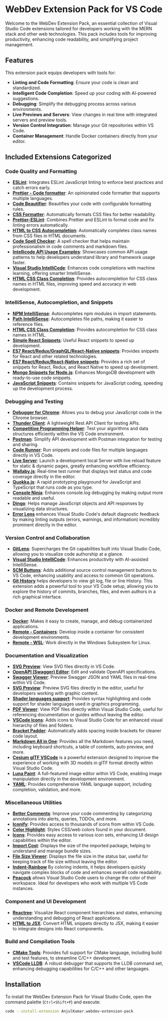 # WebDev Extension Pack for VS Code

Welcome to the WebDev Extension Pack, an essential collection of Visual Studio Code extensions tailored for developers working with the MERN stack and other web technologies. This pack includes tools for improving productivity, enhancing code readability, and simplifying project management.

## Features

This extension pack equips developers with tools for:
- **Linting and Code Formatting**: Ensure your code is clean and standardized.
- **Intelligent Code Completion**: Speed up your coding with AI-powered suggestions.
- **Debugging**: Simplify the debugging process across various environments.
- **Live Previews and Servers**: View changes in real time with integrated servers and preview tools.
- **Version Control Integration**: Manage your Git repositories within VS Code.
- **Container Management**: Handle Docker containers directly from your editor.

## Included Extensions Categorized

### Code Quality and Formatting

- **[ESLint](https://marketplace.visualstudio.com/items?itemName=dbaeumer.vscode-eslint)**: Integrates ESLint JavaScript linting to enforce best practices and catch errors early.
- **[Prettier - Code formatter](https://marketplace.visualstudio.com/items?itemName=esbenp.prettier-vscode)**: An opinionated code formatter that supports multiple languages.
- **[Code Beautifier](https://marketplace.visualstudio.com/items?itemName=michelemelluso.code-beautifier)**: Beautifies your code with configurable formatting rules.
- **[CSS Formatter](https://marketplace.visualstudio.com/items?itemName=aeschli.vscode-css-formatter)**: Automatically formats CSS files for better readability.
- **[Prettier-ESLint](https://marketplace.visualstudio.com/items?itemName=rvest.vs-code-prettier-eslint)**: Combines Prettier and ESLint to format code and fix linting errors automatically.
- **[HTML to CSS Autocompletion](https://marketplace.visualstudio.com/items?itemName=solnurkarim.html-to-css-autocompletion)**: Automatically completes class names from CSS files in HTML documents.
- **[Code Spell Checker](https://marketplace.visualstudio.com/items?itemName=streetsidesoftware.code-spell-checker)**: A spell checker that helps maintain professionalism in code comments and markdown files.
- **[Intellicode API Usage Examples](https://marketplace.visualstudio.com/items?itemName=visualstudioexptteam.intellicode-api-usage-examples)**: Showcases common API usage patterns to help developers understand library and framework usage faster.
- **[Visual Studio IntelliCode](https://marketplace.visualstudio.com/items?itemName=visualstudioexptteam.vscodeintellicode)**: Enhances code completions with machine learning, offering smarter IntelliSense.
- **[HTML CSS Class Completion](https://marketplace.visualstudio.com/items?itemName=zignd.html-css-class-completion)**: Provides autocompletion for CSS class names in HTML files, improving speed and accuracy in web development.
  
### IntelliSense, Autocompletion, and Snippets

- **[NPM IntelliSense](https://marketplace.visualstudio.com/items?itemName=christian-kohler.npm-intellisense)**: Autocompletes npm modules in import statements.
- **[Path IntelliSense](https://marketplace.visualstudio.com/items?itemName=christian-kohler.path-intellisense)**: Autocompletes file paths, making it easier to reference files.
- **[HTML CSS Class Completion](https://marketplace.visualstudio.com/items?itemName=zignd.html-css-class-completion)**: Provides autocompletion for CSS class names in HTML.
- **[Simple React Snippets](https://marketplace.visualstudio.com/items?itemName=burkeholland.simple-react-snippets)**: Useful React snippets to speed up development.
- **[ES7 React/Redux/GraphQL/React-Native snippets](https://marketplace.visualstudio.com/items?itemName=dsznajder.es7-react-js-snippets)**: Provides snippets for React and other related technologies.
- **[ES7 React/Redux/React-Native snippets](https://marketplace.visualstudio.com/items?itemName=rodrigovallades.es7-react-js-snippets)**: Provides a rich set of snippets for React, Redux, and React Native to speed up development.
- **[Mongo Snippets for Node.js](https://marketplace.visualstudio.com/items?itemName=roerohan.mongo-snippets-for-node-js)**: Enhances MongoDB development with ready-to-use code snippets.
- **[JavaScript Snippets](https://marketplace.visualstudio.com/items?itemName=runningcoder.js-snippets)**: Contains snippets for JavaScript coding, speeding up the development process.

### Debugging and Testing

- **[Debugger for Chrome](https://marketplace.visualstudio.com/items?itemName=msjsdiag.debugger-for-chrome)**: Allows you to debug your JavaScript code in the Chrome browser.
- **[Thunder Client](https://marketplace.visualstudio.com/items?itemName=rangav.vscode-thunder-client)**: A lightweight Rest API Client for testing APIs.
- **[Competitive Programming Helper](https://marketplace.visualstudio.com/items?itemName=divyanshuagrawal.competitive-programming-helper)**: Test your algorithms and data structures efficiently within the VS Code environment.
- **[Postman](https://marketplace.visualstudio.com/items?itemName=postman.postman-for-vscode)**: Simplify API development with Postman integration for testing and sharing.
- **[Code Runner](https://marketplace.visualstudio.com/items?itemName=formulahendry.code-runner)**: Run snippets and code files for multiple languages directly in VS Code.
- **[Live Server](https://marketplace.visualstudio.com/items?itemName=ritwickdey.LiveServer)**: Launch a development local Server with live reload feature for static & dynamic pages, greatly enhancing workflow efficiency.
- **[Wallaby.js](https://marketplace.visualstudio.com/items?itemName=wallabyjs.wallaby-vscode)**: Real-time test runner that displays test status and code coverage directly in the editor.
- **[Quokka.js](https://marketplace.visualstudio.com/items?itemName=wallabyjs.quokka-vscode)**: A rapid prototyping playground for JavaScript and TypeScript that runs code as you type.
- **[Console Ninja](https://marketplace.visualstudio.com/items?itemName=wallabyjs.console-ninja)**: Enhances console.log debugging by making output more readable and useful.
- **[Dingo](https://marketplace.visualstudio.com/items?itemName=wallabyjs.dingo-vscode)**: Helps manage JavaScript objects and API responses by visualizing data structures.
- **[Error Lens](https://marketplace.visualstudio.com/items?itemName=usernamehw.errorlens)** enhances Visual Studio Code's default diagnostic feedback by making linting outputs (errors, warnings, and information) incredibly prominent directly in the editor.
### Version Control and Collaboration

- **[GitLens](https://marketplace.visualstudio.com/items?itemName=eamodio.gitlens)**: Supercharges the Git capabilities built into Visual Studio Code, allowing you to visualize code authorship at a glance.
- **[Visual Studio IntelliCode](https://marketplace.visualstudio.com/items?itemName=visualstudioexptteam.vscodeintellicode)**: Enhances productivity with AI-assisted IntelliSense.
- **[SCM Buttons](https://marketplace.visualstudio.com/items?itemName=tomblind.scm-buttons-vscode)**: Adds additional source control management buttons to VS Code, enhancing usability and access to common Git operations.
- **[Git History](https://marketplace.visualstudio.com/items?itemName=donjayamanne.githistory)** helps developers to view git log, file or line History. This extension adds a powerful tool to your VS Code setup, allowing you to explore the history of commits, branches, files, and even authors in a rich graphical interface.

### Docker and Remote Development

- **[Docker](https://marketplace.visualstudio.com/items?itemName=ms-azuretools.vscode-docker)**: Makes it easy to create, manage, and debug containerized applications.
- **[Remote - Containers](https://marketplace.visualstudio.com/items?itemName=ms-vscode-remote.remote-containers)**: Develop inside a container for consistent development environments.
- **[Remote - WSL](https://marketplace.visualstudio.com/items?itemName=ms-vscode-remote.remote-wsl)**: Work directly in the Windows Subsystem for Linux.

### Documentation and Visualization
- **[SVG Preview](https://marketplace.visualstudio.com/items?itemName=simonsiefke.svg-preview)**: View SVG files directly in VS Code.
- **[OpenAPI (Swagger) Editor](https://marketplace.visualstudio.com/items?itemName=42crunch.vscode-openapi)**: Edit and validate OpenAPI specifications.
- **[Swagger Viewer](https://marketplace.visualstudio.com/items?itemName=arjun.swagger-viewer)**: Preview Swagger JSON and YAML files in real-time within VS Code.
- **[SVG Preview](https://marketplace.visualstudio.com/items?itemName=simonsiefke.svg-preview)**: Preview SVG files directly in the editor, useful for developers working with graphic content.
- **[Shader languages support](https://marketplace.visualstudio.com/items?itemName=slevesque.shader)**: Provides syntax highlighting and code support for shader languages used in graphics programming.
- **[PDF Viewer](https://marketplace.visualstudio.com/items?itemName=tomoki1207.pdf)**: View PDF files directly within Visual Studio Code, useful for referencing documentation or guides without leaving the editor.
- **[VSCode Icons](https://marketplace.visualstudio.com/items?itemName=vscode-icons-team.vscode-icons)**: Adds icons to Visual Studio Code for an enhanced visual hierarchy of files and folders.
- **[Bracket Padder](https://marketplace.visualstudio.com/items?itemName=viablelab.bracket-padder)**: Automatically adds spacing inside brackets for cleaner code layout.
- **[Markdown All in One](https://marketplace.visualstudio.com/items?itemName=yzhang.markdown-all-in-one)**: Provides all the Markdown features you need, including keyboard shortcuts, a table of contents, auto preview, and more.
- **[Cesium glTF VSCode](https://marketplace.visualstudio.com/items?itemName=cesium.gltf-vscode)** is a powerful extension designed to improve the experience of working with 3D models in glTF format directly within Visual Studio Code.
- **[Luna Paint](https://marketplace.visualstudio.com/items?itemName=tyriar.luna-paint)**: A full-featured image editor within VS Code, enabling image manipulation directly in the development environment.
- **[YAML](https://marketplace.visualstudio.com/items?itemName=redhat.vscode-yaml)**: Provides comprehensive YAML language support, including completion, validation, and more.

### Miscellaneous Utilities

- **[Better Comments](https://marketplace.visualstudio.com/items?itemName=aaron-bond.better-comments)**: Improve your code commenting by categorizing annotations into alerts, queries, TODOs, and more.
- **[Iconify](https://marketplace.visualstudio.com/items?itemName=antfu.iconify)**: Provides access to thousands of icons from within VS Code.
- **[Color Highlight](https://marketplace.visualstudio.com/items?itemName=naumovs.color-highlight)**: Styles CSS/web colors found in your document.
- **[Icons](https://marketplace.visualstudio.com/items?itemName=tal7aouy.icons)**: Provides easy access to various icon sets, enhancing UI design capabilities within the editor.
- **[Import Cost](https://marketplace.visualstudio.com/items?itemName=wix.vscode-import-cost)**: Displays the size of the imported package, helping to understand and manage bundle sizes.
- **[File Size Viewer](https://marketplace.visualstudio.com/items?itemName=zh9528.file-size)**: Displays the file size in the status bar, useful for keeping track of file size without leaving the editor.
- **[Indent-Rainbow](https://marketplace.visualstudio.com/items?itemName=oderwat.indent-rainbow)** By coloring indents, it helps developers quickly navigate complex blocks of code and enhances overall code readability.
- **[Peacock](https://marketplace.visualstudio.com/items?itemName=johnpapa.vscode-peacock)** allows Visual Studio Code users to change the color of their workspace. Ideal for developers who work with multiple VS Code instances.


### Component and UI Development
- **[Reactree](https://marketplace.visualstudio.com/items?itemName=reactreedev.reactree)**: Visualize React component hierarchies and states, enhancing understanding and debugging of React applications.
- **[HTML to JSX](https://marketplace.visualstudio.com/items?itemName=riazxrazor.html-to-jsx)**: Convert HTML snippets directly to JSX, making it easier to integrate designs into React components.

### Build and Compilation Tools
- **[CMake Tools](https://marketplace.visualstudio.com/items?itemName=twxs.cmake)**: Provides full support for CMake language, including build and test features, to streamline C/C++ development.
- **[VSCode LLDB](https://marketplace.visualstudio.com/items?itemName=vadimcn.vscode-lldb)**: A robust debugger that supports the LLDB command set, enhancing debugging capabilities for C/C++ and other languages.


## Installation

To install the WebDev Extension Pack for Visual Studio Code, open the command palette (`Ctrl+Shift+P`) and execute:
```bash
code --install-extension AnjulKumar.webdev-extension-pack

